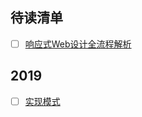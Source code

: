 ## 待读清单
*  [ ] [响应式Web设计全流程解析](https://book.douban.com/subject/26241601/)


## 2019
* [ ] [实现模式](https://book.douban.com/subject/3324516/)
